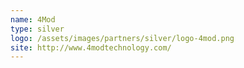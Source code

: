```yaml
---
name: 4Mod
type: silver
logo: /assets/images/partners/silver/logo-4mod.png
site: http://www.4modtechnology.com/
---
```


